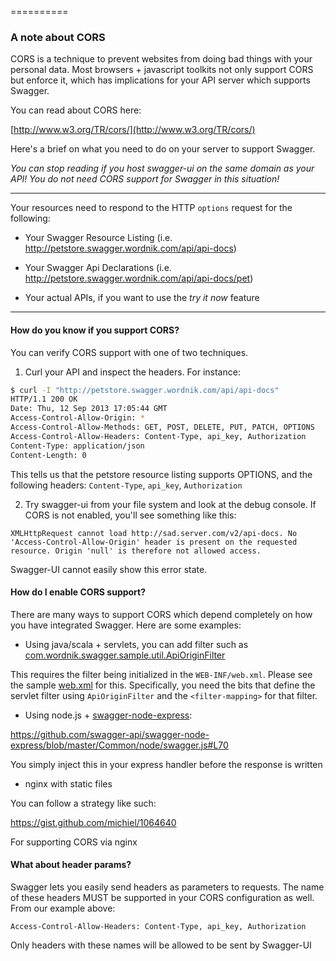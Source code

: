 ==========

### A note about CORS

CORS is a technique to prevent websites from doing bad things with your personal data.  Most browsers + javascript toolkits not only support CORS but enforce it, which has implications for your API server which supports Swagger.

You can read about CORS here:

[http://www.w3.org/TR/cors/](http://www.w3.org/TR/cors/)

Here's a brief on what you need to do on your server to support Swagger.

_You can stop reading if you host swagger-ui on the same domain as your API!  You do not need CORS support for Swagger in this situation!_

-----

Your resources need to respond to the HTTP `options` request for the following:

* Your Swagger Resource Listing (i.e. http://petstore.swagger.wordnik.com/api/api-docs)

* Your Swagger Api Declarations (i.e. http://petstore.swagger.wordnik.com/api/api-docs/pet)

* Your actual APIs, if you want to use the _try it now_ feature

-----

#### How do you know if you support CORS?

You can verify CORS support with one of two techniques.

1) Curl your API and inspect the headers.  For instance:

```bash
$ curl -I "http://petstore.swagger.wordnik.com/api/api-docs"
HTTP/1.1 200 OK
Date: Thu, 12 Sep 2013 17:05:44 GMT
Access-Control-Allow-Origin: *
Access-Control-Allow-Methods: GET, POST, DELETE, PUT, PATCH, OPTIONS
Access-Control-Allow-Headers: Content-Type, api_key, Authorization
Content-Type: application/json
Content-Length: 0
```

This tells us that the petstore resource listing supports OPTIONS, and the following headers:  `Content-Type`, `api_key`, `Authorization`

2)  Try swagger-ui from your file system and look at the debug console.  If CORS is not enabled, you'll see something like this:

```
XMLHttpRequest cannot load http://sad.server.com/v2/api-docs. No 'Access-Control-Allow-Origin' header is present on the requested resource. Origin 'null' is therefore not allowed access. 
```

Swagger-UI cannot easily show this error state.


#### How do I enable CORS support?

There are many ways to support CORS which depend completely on how you have integrated Swagger.  Here are some examples:

* Using java/scala + servlets, you can add filter such as
[com.wordnik.swagger.sample.util.ApiOriginFilter](https://github.com/swagger-api/swagger-core/blob/master/samples/java-jaxrs/src/main/java/com/wordnik/swagger/sample/util/ApiOriginFilter.java)

This requires the filter being initialized in the `WEB-INF/web.xml`.  Please see the sample [web.xml](https://github.com/swagger-api/swagger-core/blob/master/samples/java-jaxrs/src/main/webapp/WEB-INF/web.xml) for this. Specifically, you need the bits that define the servlet filter using `ApiOriginFilter` and the `<filter-mapping>` for that filter.

* Using node.js + [swagger-node-express](https://github.com/swagger-api/swagger-node-express):

https://github.com/swagger-api/swagger-node-express/blob/master/Common/node/swagger.js#L70

You simply inject this in your express handler before the response is written

* nginx with static files

You can follow a strategy like such:

https://gist.github.com/michiel/1064640

For supporting CORS via nginx

#### What about header params?

Swagger lets you easily send headers as parameters to requests.  The name of these headers MUST be supported in your CORS configuration as well.  From our example above:

```
Access-Control-Allow-Headers: Content-Type, api_key, Authorization
```

Only headers with these names will be allowed to be sent by Swagger-UI